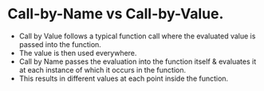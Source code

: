 # Call-by-Name vs Call-by-Value.

* Call by Value follows a typical function call where the evaluated value is passed into the function.
* The value is then used everywhere.
* Call by Name passes the evaluation into the function itself & evaluates it at each instance of which it occurs in the function.
* This results in different values at each point inside the function.